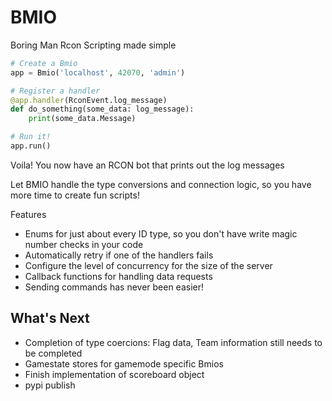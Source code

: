 # BMIO

Boring Man Rcon Scripting made simple

```python
# Create a Bmio
app = Bmio('localhost', 42070, 'admin')

# Register a handler
@app.handler(RconEvent.log_message)
def do_something(some_data: log_message):
    print(some_data.Message)

# Run it!
app.run()
```


Voila! You now have an RCON bot that prints out the log messages

Let BMIO handle the type conversions and connection logic, so you have more time to create fun scripts!

Features
 - Enums for just about every ID type, so you don't have write magic number checks in your code
 - Automatically retry if one of the handlers fails
 - Configure the level of concurrency for the size of the server
 - Callback functions for handling data requests
 - Sending commands has never been easier! 


## What's Next
 - Completion of type coercions: Flag data, Team information still needs to be completed
 - Gamestate stores for gamemode specific Bmios
 - Finish implementation of scoreboard object
 - pypi publish
